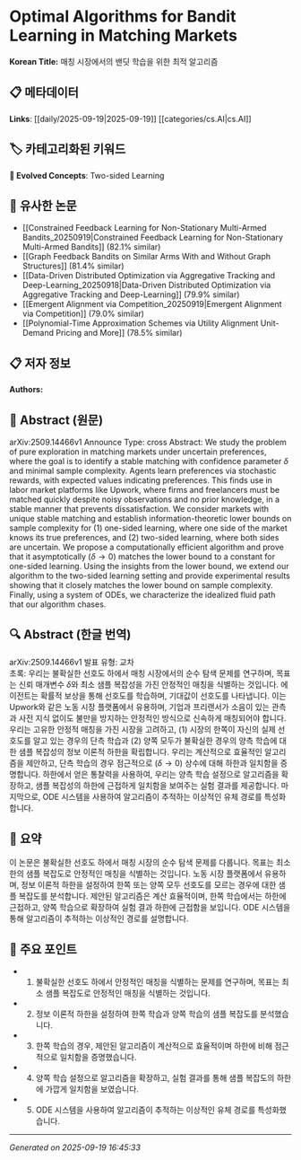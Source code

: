 
# Optimal Algorithms for Bandit Learning in Matching Markets

**Korean Title:** 매칭 시장에서의 밴딧 학습을 위한 최적 알고리즘

## 📋 메타데이터

**Links**: [[daily/2025-09-19|2025-09-19]] [[categories/cs.AI|cs.AI]]

## 🏷️ 카테고리화된 키워드
**🚀 Evolved Concepts**: Two-sided Learning

## 🔗 유사한 논문
- [[Constrained Feedback Learning for Non-Stationary Multi-Armed Bandits_20250919|Constrained Feedback Learning for Non-Stationary Multi-Armed Bandits]] (82.1% similar)
- [[Graph Feedback Bandits on Similar Arms With and Without Graph Structures]] (81.4% similar)
- [[Data-Driven Distributed Optimization via Aggregative Tracking and Deep-Learning_20250918|Data-Driven Distributed Optimization via Aggregative Tracking and Deep-Learning]] (79.9% similar)
- [[Emergent Alignment via Competition_20250919|Emergent Alignment via Competition]] (79.0% similar)
- [[Polynomial-Time Approximation Schemes via Utility Alignment Unit-Demand Pricing and More]] (78.5% similar)

## 📋 저자 정보

**Authors:** 

## 📄 Abstract (원문)

arXiv:2509.14466v1 Announce Type: cross 
Abstract: We study the problem of pure exploration in matching markets under uncertain preferences, where the goal is to identify a stable matching with confidence parameter $\delta$ and minimal sample complexity. Agents learn preferences via stochastic rewards, with expected values indicating preferences. This finds use in labor market platforms like Upwork, where firms and freelancers must be matched quickly despite noisy observations and no prior knowledge, in a stable manner that prevents dissatisfaction. We consider markets with unique stable matching and establish information-theoretic lower bounds on sample complexity for (1) one-sided learning, where one side of the market knows its true preferences, and (2) two-sided learning, where both sides are uncertain. We propose a computationally efficient algorithm and prove that it asymptotically ($\delta\to 0$) matches the lower bound to a constant for one-sided learning. Using the insights from the lower bound, we extend our algorithm to the two-sided learning setting and provide experimental results showing that it closely matches the lower bound on sample complexity. Finally, using a system of ODEs, we characterize the idealized fluid path that our algorithm chases.

## 🔍 Abstract (한글 번역)

arXiv:2509.14466v1 발표 유형: 교차  
초록: 우리는 불확실한 선호도 하에서 매칭 시장에서의 순수 탐색 문제를 연구하며, 목표는 신뢰 매개변수 $\delta$와 최소 샘플 복잡성을 가진 안정적인 매칭을 식별하는 것입니다. 에이전트는 확률적 보상을 통해 선호도를 학습하며, 기대값이 선호도를 나타냅니다. 이는 Upwork와 같은 노동 시장 플랫폼에서 유용하며, 기업과 프리랜서가 소음이 있는 관측과 사전 지식 없이도 불만을 방지하는 안정적인 방식으로 신속하게 매칭되어야 합니다. 우리는 고유한 안정적 매칭을 가진 시장을 고려하고, (1) 시장의 한쪽이 자신의 실제 선호도를 알고 있는 경우의 단측 학습과 (2) 양쪽 모두가 불확실한 경우의 양측 학습에 대한 샘플 복잡성의 정보 이론적 하한을 확립합니다. 우리는 계산적으로 효율적인 알고리즘을 제안하고, 단측 학습의 경우 점근적으로 ($\delta\to 0$) 상수에 대해 하한과 일치함을 증명합니다. 하한에서 얻은 통찰력을 사용하여, 우리는 양측 학습 설정으로 알고리즘을 확장하고, 샘플 복잡성의 하한에 근접하게 일치함을 보여주는 실험 결과를 제공합니다. 마지막으로, ODE 시스템을 사용하여 알고리즘이 추적하는 이상적인 유체 경로를 특성화합니다.

## 📝 요약

이 논문은 불확실한 선호도 하에서 매칭 시장의 순수 탐색 문제를 다룹니다. 목표는 최소한의 샘플 복잡도로 안정적인 매칭을 식별하는 것입니다. 노동 시장 플랫폼에서 유용하며, 정보 이론적 하한을 설정하여 한쪽 또는 양쪽 모두 선호도를 모르는 경우에 대한 샘플 복잡도를 분석합니다. 제안된 알고리즘은 계산 효율적이며, 한쪽 학습에서는 하한에 근접하고, 양쪽 학습으로 확장하여 실험 결과 하한에 근접함을 보입니다. ODE 시스템을 통해 알고리즘이 추적하는 이상적인 경로를 설명합니다.

## 🎯 주요 포인트

- 1. 불확실한 선호도 하에서 안정적인 매칭을 식별하는 문제를 연구하며, 목표는 최소 샘플 복잡도로 안정적인 매칭을 식별하는 것입니다.

- 2. 정보 이론적 하한을 설정하여 한쪽 학습과 양쪽 학습의 샘플 복잡도를 분석했습니다.

- 3. 한쪽 학습의 경우, 제안된 알고리즘이 계산적으로 효율적이며 하한에 비해 점근적으로 일치함을 증명했습니다.

- 4. 양쪽 학습 설정으로 알고리즘을 확장하고, 실험 결과를 통해 샘플 복잡도의 하한에 가깝게 일치함을 보였습니다.

- 5. ODE 시스템을 사용하여 알고리즘이 추적하는 이상적인 유체 경로를 특성화했습니다.

---

*Generated on 2025-09-19 16:45:33*